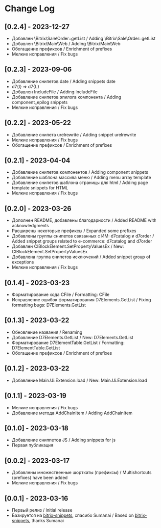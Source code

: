 # Change Log

## [0.2.4] - 2023-12-27

- Добавлен \Bitrix\Sale\Order::getList / Adding \Bitrix\Sale\Order::getList
- Добавлен \Bitrix\Main\Web / Adding \Bitrix\Main\Web
- Обогащение префиксов / Enrichment of prefixes
- Мелкие исправления / Fix bugs

## [0.2.3] - 2023-09-06

- Добавление снипетов date / Adding snippets date
- d7{l} => d7{L}
- Добавлен IncludeFile / Adding IncludeFile
- Добавление снипетов эпилога компонента / Adding component_epilog snippets
- Мелкие исправления / Fix bugs

## [0.2.2] - 2023-05-22

- Добавление снипетa urelrewrite / Adding snippet urelrewrite
- Мелкие исправления / Fix bugs
- Обогащение префиксов / Enrichment of prefixes

## [0.2.1] - 2023-04-04

- Добавление снипетов компонентов / Adding component snippets
- Добавление шаблона массива меню / Adding menu array template
- Добавление снипетов шаблона страницы для html / Adding page template snippets for HTML
- Мелкие исправления / Fix bugs

## [0.2.0] - 2023-03-26

- Дополнен README, добавлены благодарности / Added README with acknowledgments
- Расширены некоторые префиксы / Expanded some prefixes
- Добавлены группы снипетов связанных с ИМ: d7catalog и d7order / Added snippet groups related to e-commerce: d7catalog and d7order
- Добавлен CIBlockElement.SetPropertyValuesEx / New: CIBlockElement.SetPropertyValuesEx
- Добавлена группа снипетов исключений /  Added snippet group of exceptions 
- Мелкие исправления / Fix bugs

## [0.1.4] - 2023-03-23

- Форматирование кода CFile / Formatting: CFile
- Исправление ошибок форматирования D7Elements.GetList / Fixing formatting bugs: D7Elements.GetList

## [0.1.3] - 2023-03-22

- Обновление названия / Renaming
- Добавление D7Elements.GetList / New: D7Elements.GetList
- Форматирование D7ElementTable.GetList / Formatting: D7ElementTable.GetList
- Обогащение префиксов / Enrichment of prefixes

## [0.1.2] - 2023-03-22

- Добавление Main.Ui.Extension.load / New: Main.Ui.Extension.load

## [0.1.1] - 2023-03-19

- Мелкие исправления / Fix bugs
- Добавление метода AddChainItem / Adding AddChainItem

## [0.1.0] - 2023-03-18

- Добавление сниппетов JS / Adding snippets for js
- Первая публикация

## [0.0.2] - 2023-03-17

- Добавлены множественные шорткаты (префиксы) / Multishortcuts (prefixes)  have been added
- Мелкие исправления / Fix bugs

## [0.0.1] - 2023-03-16

- Первый релиз / Initial release
- Базируется на [bitrix-snippets](https://marketplace.visualstudio.com/items?itemName=sumanai.bitrix-snippet), спасибо Sumanai / Based on [bitrix-snippets](https://marketplace.visualstudio.com/items?itemName=sumanai.bitrix-snippet), thanks Sumanai